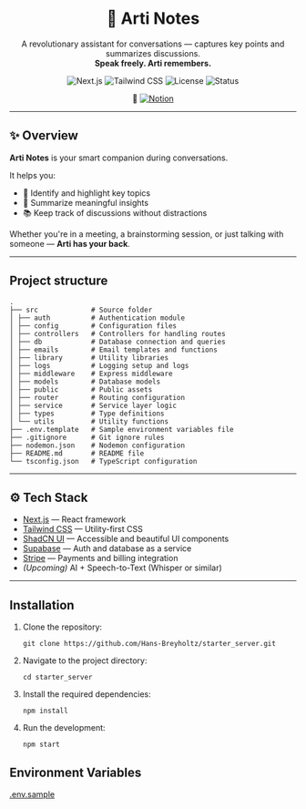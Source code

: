 <h1 align="center">🧠 Arti Notes</h1>

<p align="center">
  A revolutionary assistant for conversations — captures key points and summarizes discussions.<br/>
  <strong>Speak freely. Arti remembers.</strong>
</p>

<p align="center">
  <img alt="Next.js" src="https://img.shields.io/badge/Next.js-000?logo=nextdotjs&logoColor=white" />
  <img alt="Tailwind CSS" src="https://img.shields.io/badge/Tailwind_CSS-38B2AC?logo=tailwind-css&logoColor=white" />
  <img alt="License" src="https://img.shields.io/badge/License-MIT-yellow.svg" />
  <img alt="Status" src="https://img.shields.io/badge/status-in%20progress-orange" />
</p>

<p align="center">
  🔗 <a href="https://www.notion.so/articonsult/Arti-Notes-x-ByBreyholtz-Utvikling-1b2094de4dcb80e2aebae2efbc3894bc?pvs=4" target="_blank">
    <img alt="Notion" src="https://img.shields.io/badge/View%20on-Notion-000000?logo=notion&logoColor=white" />
  </a>
</p>

---

## ✨ Overview

**Arti Notes** is your smart companion during conversations.

It helps you:
- 🧠 Identify and highlight key topics
- 📝 Summarize meaningful insights
- 📚 Keep track of discussions without distractions

Whether you're in a meeting, a brainstorming session, or just talking with someone — **Arti has your back**.

---

## Project structure

```
.
├── src             # Source folder
│ ├── auth          # Authentication module
│ ├── config        # Configuration files
│ ├── controllers   # Controllers for handling routes
│ ├── db            # Database connection and queries
│ ├── emails        # Email templates and functions
│ ├── library       # Utility libraries
│ ├── logs          # Logging setup and logs
│ ├── middleware    # Express middleware
│ ├── models        # Database models
│ ├── public        # Public assets
│ ├── router        # Routing configuration
│ ├── service       # Service layer logic
│ ├── types         # Type definitions
│ └── utils         # Utility functions
├── .env.template   # Sample environment variables file
├── .gitignore      # Git ignore rules
├── nodemon.json    # Nodemon configuration
├── README.md       # README file
└── tsconfig.json   # TypeScript configuration
```
---

## ⚙️ Tech Stack

- [Next.js](https://nextjs.org/) — React framework  
- [Tailwind CSS](https://tailwindcss.com/) — Utility-first CSS  
- [ShadCN UI](https://ui.shadcn.dev/) — Accessible and beautiful UI components  
- [Supabase](https://supabase.com/) — Auth and database as a service  
- [Stripe](https://stripe.com/) — Payments and billing integration  
- *(Upcoming)* AI + Speech-to-Text (Whisper or similar)

---

## Installation

1. Clone the repository:

   ```
   git clone https://github.com/Hans-Breyholtz/starter_server.git
   ```

2. Navigate to the project directory:

   ```
   cd starter_server
   ```

3. Install the required dependencies:

   ```
   npm install
   ```

4. Run the development:

   ```
   npm start
   ```

## Environment Variables

[.env.sample]()
